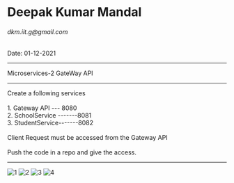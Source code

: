<h1>Deepak Kumar Mandal</h1>
<h6>dkm.iit.g@gmail.com</h6>
<p>Date: 01-12-2021</p>
<hr>
Microservices-2 GateWay API<hr>
Create a following services<br>
<br>
   1. Gateway API --- 8080<br>
   2. SchoolService -------8081<br>
   3. StudentService-------8082<br>
<br>
Client Request must be accessed from the Gateway API <br>
<br>
Push the code in a repo and give the access.<br>
<hr>

![1](https://github.com/deepak-mandal/ds-algo/assets/55249860/618af2bd-5896-41f3-bf4a-a424cee926ac)
![2](https://github.com/deepak-mandal/ds-algo/assets/55249860/106fc928-d608-478e-ac3e-ca94e92b7354)
![3](https://github.com/deepak-mandal/ds-algo/assets/55249860/531ca585-a929-44be-ba37-6543b57b1144)
![4](https://github.com/deepak-mandal/ds-algo/assets/55249860/e140bf4b-3206-4806-aaf9-e242e9a45ae4)
